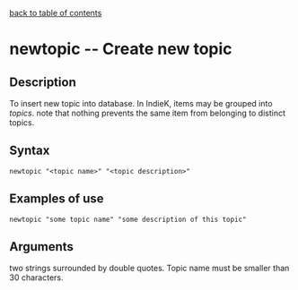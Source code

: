 [back to table of contents](/index.md)
# newtopic -- Create new topic
## Description
To insert new topic into database.
In IndieK, items may be grouped into _topics_.
note that nothing prevents the same item from belonging to distinct topics.
## Syntax
`newtopic "<topic name>" "<topic description>"`
## Examples of use
```
newtopic "some topic name" "some description of this topic"
```
## Arguments
two strings surrounded by double quotes.
Topic name must be smaller than 30 characters.